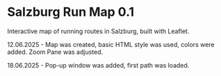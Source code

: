 # Salzburg Run Map 0.1
Interactive map of running routes in Salzburg, built with Leaflet.

12.06.2025 - Map was created, basic HTML style was used, colors were added. Zoom Pane was adjusted.

18.06.2025 - Pop-up window was added, first path was loaded.